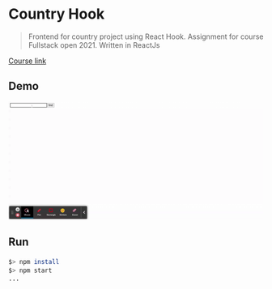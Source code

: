 # Country Hook

> Frontend for country project using React Hook.
> Assignment for course Fullstack open 2021.
> Written in ReactJs 

[Course link](https://fullstackopen.com/en/part7/)

## Demo

![Gif](demo/country-hook.gif)

## Run

```bash
$> npm install
$> npm start
...
```
